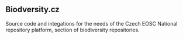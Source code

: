 ## Biodversity.cz
Source code and integations for the needs of the Czech EOSC National repository platform, section of biodiversity repositories.
